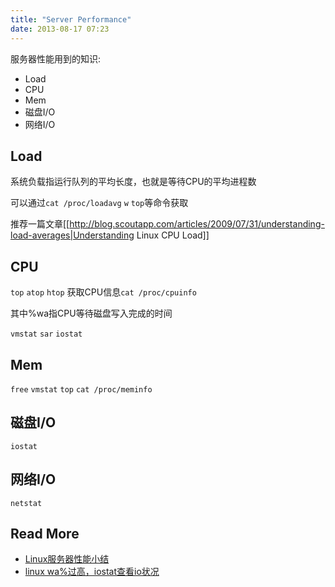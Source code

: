 ```yaml
---
title: "Server Performance"
date: 2013-08-17 07:23
---
```



服务器性能用到的知识:

* Load
* CPU
* Mem
* 磁盘I/O
* 网络I/O

## Load ##

系统负载指运行队列的平均长度，也就是等待CPU的平均进程数

可以通过`cat /proc/loadavg` `w` `top`等命令获取

推荐一篇文章[[http://blog.scoutapp.com/articles/2009/07/31/understanding-load-averages|Understanding Linux CPU Load]]

## CPU ##

`top` `atop` `htop`
获取CPU信息`cat /proc/cpuinfo`

其中%wa指CPU等待磁盘写入完成的时间

`vmstat` `sar` `iostat`

## Mem ##

`free` `vmstat` `top` `cat /proc/meminfo`

## 磁盘I/O ##

`iostat`

## 网络I/O ##

`netstat`

## Read More ##

* [Linux服务器性能小结](http://blog.chinaunix.net/uid-27127953-id-3333176.html)
* [linux wa%过高，iostat查看io状况](http://www.cnblogs.com/mfryf/archive/2012/03/12/2392000.html)
